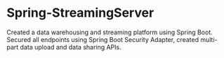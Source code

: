 # Spring-StreamingServer
Created a data warehousing and streaming platform using Spring Boot. Secured all endpoints using Spring Boot Security Adapter, created multi-part data upload and data sharing APIs.  